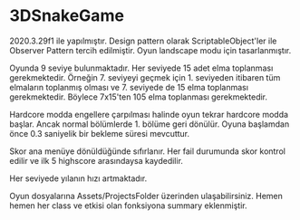 # 3DSnakeGame

2020.3.29f1 ile yapılmıştır. Design pattern olarak ScriptableObject'ler ile Observer Pattern tercih edilmiştir. Oyun landscape modu için tasarlanmıştır. 

Oyunda 9 seviye bulunmaktadır. Her seviyede 15 adet elma toplanması gerekmektedir. Örneğin 7. seviyeyi geçmek için 1. seviyeden itibaren tüm elmaların toplanmış olması ve 7. seviyede de 15 elma toplanması gerekmektedir. Böylece 7x15'ten 105 elma toplanması gerekmektedir. 

Hardcore modda engellere çarpılması halinde oyun tekrar hardcore modda başlar. Ancak normal bölümlerde 1. bölüme geri dönülür. Oyuna başlamdan önce 0.3 saniyelik bir bekleme süresi mevcuttur. 

Skor ana menüye dönüldüğünde sıfırlanır. Her fail durumunda skor kontrol edilir ve ilk 5 highscore arasındaysa kaydedilir. 

Her seviyede yılanın hızı artmaktadır. 

Oyun dosyalarına Assets/ProjectsFolder üzerinden ulaşabilirsiniz. Hemen hemen her class ve etkisi olan fonksiyona summary eklenmiştir.  



